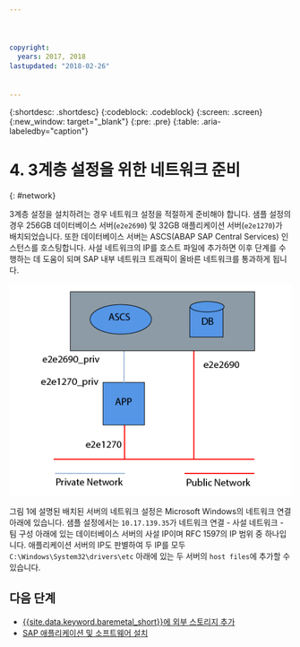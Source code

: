 ```yaml
---



copyright:
  years: 2017, 2018
lastupdated: "2018-02-26"


---
```


{:shortdesc: .shortdesc}
{:codeblock: .codeblock}
{:screen: .screen}
{:new_window: target="_blank"}
{:pre: .pre}
{:table: .aria-labeledby="caption"}

# 4. 3계층 설정을 위한 네트워크 준비
{: #network}

3계층 설정을 설치하려는 경우 네트워크 설정을 적절하게 준비해야 합니다. 샘플 설정의 경우 256GB 데이터베이스 서버(`e2e2690`) 및 32GB 애플리케이션 서버(`e2e1270`)가 배치되었습니다. 또한 데이터베이스 서버는 ASCS(ABAP SAP Central Services) 인스턴스를 호스팅합니다. 사설 네트워크의 IP를 호스트 파일에 추가하면 이후 단계를 수행하는 데 도움이 되며 SAP 내부 네트워크 트래픽이 올바른 네트워크를 통과하게 됩니다.

![그림 1. 3계층 설정 샘플](/images/network-01.png "3계층 설정 샘플")

그림 1에 설명된 배치된 서버의 네트워크 설정은 Microsoft Windows의 네트워크 연결 아래에 있습니다. 샘플 설정에서는 `10.17.139.35`가 네트워크 연결 - 사설 네트워크 - 팀 구성 아래에 있는 데이터베이스 서버의 사설 IP이며 RFC 1597의 IP 범위 중 하나입니다. 애플리케이션 서버의 IP도 판별하여 두 IP를 모두 `C:\Windows\System32\drivers\etc` 아래에 있는 두 서버의 `host files`에 추가할 수 있습니다.

## 다음 단계

  * [{{site.data.keyword.baremetal_short}}에 외부 스토리지 추가](/docs/infrastructure/sap-netweaver-ms-qrg/ms-provisioning-external-storage-to-your-server.html)
  * [SAP 애플리케이션 및 소프트웨어 설치](/docs/infrastructure/sap-netweaver-ms-qrg/ms-installing-your-SAP-landscape.html)

